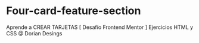 # Four-card-feature-section
Aprende a CREAR TARJETAS [ Desafío Frontend Mentor ] Ejercicios HTML y CSS @ Dorian Desings

